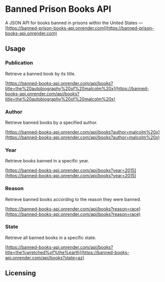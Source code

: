 # Banned Prison Books API
A JSON API for books banned in prisons within the United States — [https://banned-prison-books-api.onrender.com](https://banned-prison-books-api.onrender.com)

## Usage

### Publication
Retrieve a banned book by its title.

[https://banned-books-api.onrender.com/api/books?title=the%20autobiography%20of%20malcolm%20x](https://banned-books-api.onrender.com/api/books?title=the%20autobiography%20of%20malcolm%20x)

### Author
Retrieve banned books by a specified author.

[https://banned-books-api.onrender.com/api/books?author=malcolm%20x](https://banned-books-api.onrender.com/api/books?author=malcolm%20x)

### Year
Retrieve books banned in a specific year.

[https://banned-books-api.onrender.com/api/books?year=2015](https://banned-books-api.onrender.com/api/books?year=2015)

### Reason
Retrieve banned books according to the reason they were banned.

[https://banned-books-api.onrender.com/api/books?reason=race](https://banned-books-api.onrender.com/api/books?reason=race)

### State
Retrieve all banned books in a specific state.

[https://banned-books-api.onrender.com/api/books?title=the%wretched%of%the%earth](https://banned-books-api.onrender.com/api/books?state=az)

## Licensing